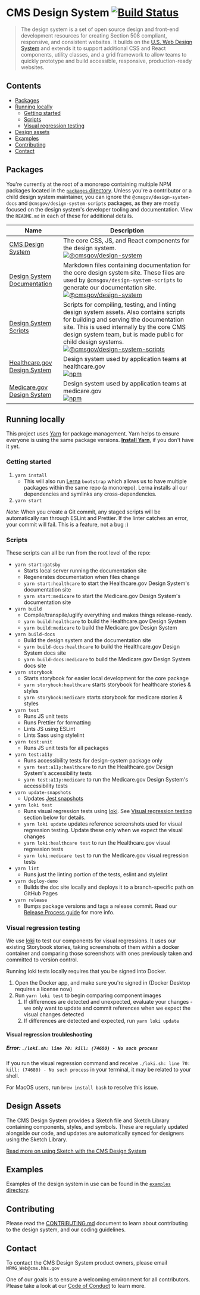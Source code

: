 # CMS Design System [![Build Status](https://github.com/CMSgov/design-system/workflows/build/badge.svg?event=push)](https://github.com/CMSgov/design-system/actions?query=workflow%3Abuild+branch%3Amaster+)

> The design system is a set of open source design and front-end development resources for creating Section 508 compliant, responsive, and consistent websites. It builds on the [U.S. Web Design System](https://designsystem.digital.gov/) and extends it to support additional CSS and React components, utility classes, and a grid framework to allow teams to quickly prototype and build accessible, responsive, production-ready websites.

## Contents

- [Packages](#packages)
- [Running locally](#running-locally)
  - [Getting started](#getting-started)
  - [Scripts](#scripts)
  - [Visual regression testing](#visual-regression-testing)
- [Design assets](#design-assets)
- [Examples](#examples)
- [Contributing](#contributing)
- [Contact](#contact)

## Packages

You're currently at the root of a monorepo containing multiple NPM packages located in the [`packages` directory](packages/). Unless you're a contributor or a child design system maintainer, you can ignore the `@cmsgov/design-system-docs` and `@cmsgov/design-system-scripts` packages, as they are mostly focused on the design system's developer tooling and documentation. View the `README.md` in each of these for additional details.

| Name                                                       | Description                                                                                                                                                                                                                                                                                                                                                                                                                                                  |
| ---------------------------------------------------------- | ------------------------------------------------------------------------------------------------------------------------------------------------------------------------------------------------------------------------------------------------------------------------------------------------------------------------------------------------------------------------------------------------------------------------------------------------------------ |
| [CMS Design System](packages/design-system)                | The core CSS, JS, and React components for the design system. <br> [![@cmsgov/design-system](https://img.shields.io/npm/v/@cmsgov/design-system.svg?label=@cmsgov%2Fdesign-system)](https://www.npmjs.com/package/@cmsgov/design-system)                                                                                                                                                                                                                     |
| [Design System Documentation](packages/design-system-docs) | Markdown files containing documentation for the core design system site. These files are used by `@cmsgov/design-system-scripts` to generate our documentation site. <br> [![@cmsgov/design-system](https://img.shields.io/npm/v/@cmsgov/design-system.svg?label=@cmsgov%2Fdesign-system-docs)](https://www.npmjs.com/package/@cmsgov/design-system-docs)                                                                                                    |
| [Design System Scripts](packages/design-system-docs)       | Scripts for compiling, testing, and linting design system assets. Also contains scripts for building and serving the documentation site. This is used internally by the core CMS design system team, but is made public for child design systems. <br> [![@cmsgov/design-system-scripts](https://img.shields.io/npm/v/@cmsgov/design-system-scripts.svg?label=@cmsgov%2Fdesign-system-scripts)](https://www.npmjs.com/package/@cmsgov/design-system-scripts) |
| [Healthcare.gov Design System](packages/ds-healthcare-gov) | Design system used by application teams at healthcare.gov <br> [![npm](https://img.shields.io/npm/v/@cmsgov/ds-healthcare-gov.svg?label=@cmsgov%2Fds-healthcare-gov)](https://www.npmjs.com/package/@cmsgov/ds-healthcare-gov)                                                                                                                                                                                                                               |
| [Medicare.gov Design System](packages/ds-medicare-gov)     | Design system used by application teams at medicare.gov <br> [![npm](https://img.shields.io/npm/v/@cmsgov/ds-medicare-gov.svg?label=@cmsgov%2Fds-medicare-gov)](https://www.npmjs.com/package/@cmsgov/ds-medicare-gov)                                                                                                                                                                                                                                       |

## Running locally

This project uses [Yarn](https://yarnpkg.com/) for package management. Yarn helps to ensure everyone is using the same package versions. [**Install Yarn**](https://yarnpkg.com/docs/install), if you don't have it yet.

### Getting started

1. `yarn install`
   - This will also run [Lerna](https://lernajs.io/) `bootstrap` which allows us to have multiple packages within the same repo (a monorepo). Lerna installs all our dependencies and symlinks any cross-dependencies.
1. `yarn start`

_Note_: When you create a Git commit, any staged scripts will be automatically ran through ESLint and Prettier. If the linter catches an error, your commit will fail. This is a feature, not a bug :)

### Scripts

These scripts can all be run from the root level of the repo:

- `yarn start:gatsby`
  - Starts local server running the documentation site
  - Regenerates documentation when files change
  - `yarn start:healthcare` to start the Healthcare.gov Design System's documentation site
  - `yarn start:medicare` to start the Medicare.gov Design System's documentation site
- `yarn build`
  - Compile/transpile/uglify everything and makes things release-ready.
  - `yarn build:healthcare` to build the Healthcare.gov Design System
  - `yarn build:medicare` to build the Medicare.gov Design System
- `yarn build-docs`
  - Build the design system and the documentation site
  - `yarn build-docs:healthcare` to build the Healthcare.gov Design System docs site
  - `yarn build-docs:medicare` to build the Medicare.gov Design System docs site
- `yarn storybook`
  - Starts storybook for easier local development for the core package
  - `yarn storybook:healthcare` starts storybook for healthcare stories & styles
  - `yarn storybook:medicare` starts storybook for medicare stories & styles
- `yarn test`
  - Runs JS unit tests
  - Runs Prettier for formatting
  - Lints JS using ESLint
  - Lints Sass using stylelint
- `yarn test:unit`
  - Runs JS unit tests for all packages
- `yarn test:a11y`
  - Runs accessibility tests for design-system package only
  - `yarn test:a11y:healthcare` to run the Healthcare.gov Design System's accessibility tests
  - `yarn test:a11y:medicare` to run the Medicare.gov Design System's accessibility tests
- `yarn update-snapshots`
  - Updates [Jest snapshots](http://facebook.github.io/jest/docs/en/snapshot-testing.html)
- `yarn loki test`
  - Runs visual regression tests using [loki](https://storybook.js.org/addons/loki). See [Visual regression testing](#visual-regression-testing) section below for details.
  - `yarn loki update` updates reference screenshots used for visual regression testing. Update these only when we expect the visual changes
  - `yarn loki:healthcare test` to run the Healthcare.gov visual regression tests
  - `yarn loki:medicare test` to run the Medicare.gov visual regression tests
- `yarn lint`
  - Runs just the linting portion of the tests, eslint and stylelint
- `yarn deploy-demo`
  - Builds the doc site locally and deploys it to a branch-specific path on GitHub Pages
- `yarn release`
  - Bumps package versions and tags a release commit. Read our [Release Process guide](/guides/RELEASE-PROCESS.md) for more info.

### Visual regression testing

We use [loki](https://storybook.js.org/addons/loki) to test our components for visual regressions. It uses our existing Storybook stories, taking screenshots of them within a docker container and comparing those screenshots with ones previously taken and committed to version control.

Running loki tests locally requires that you be signed into Docker.

1. Open the Docker app, and make sure you're signed in (Docker Desktop requires a license now)
2. Run `yarn loki test` to begin comparing component images
   1. If differences are detected and unexpected, evaluate your changes - we only want to update and commit references when we expect the visual changes detected
   2. If differences are detected and expected, run `yarn loki update`

#### Visual regression troubleshooting

##### Error: `./loki.sh: line 70: kill: (74680) - No such process`

If you run the visual regression command and receive `./loki.sh: line 70: kill: (74680) - No such process` in your terminal, it may be related to your shell.

For MacOS users, run `brew install bash` to resolve this issue.

## Design Assets

The CMS Design System provides a Sketch file and Sketch Library containing components, styles, and symbols. These are regularly updated alongside our code, and updates are automatically synced for designers using the Sketch Library.

[Read more on using Sketch with the CMS Design System](/design-assets/README.md)

## Examples

Examples of the design system in use can be found in the [`examples` directory](examples/).

## Contributing

Please read the [CONTRIBUTING.md](CONTRIBUTING.md) document to learn about contributing to the design system, and our coding guidelines.

## Contact

To contact the CMS Design System product owners, please email `WPMG_Web@cms.hhs.gov`

One of our goals is to ensure a welcoming environment for all contributors. Please take a look at our [Code of Conduct](CODE-OF-CONDUCT.md) to learn more.
